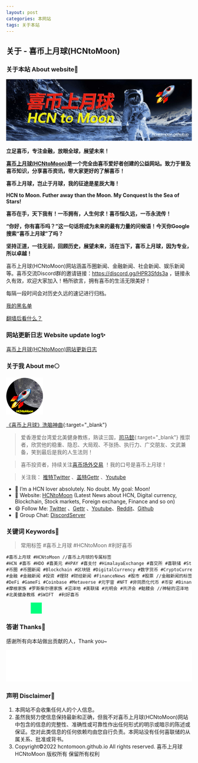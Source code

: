 ```yaml
---
layout: post
categories: 本网站
tags: 关于本站
---
```


## 关于 - 喜币上月球(HCNtoMoon)


###  关于本站 About website🚀

![喜币上月球 HCN to Moon图片](/images/about/HCNtoMoon.jpg "喜币上月球")

**立足喜币，专注金融，放眼全球，展望未来！**

**[喜币上月球(HCNtoMoon)](https://hcntomoon.github.io/)是一个完全由喜币爱好者创建的公益网站。致力于普及喜币知识，分享喜币资讯，带大家更好的了解喜币！**

**喜币上月球，岂止于月球，我的征途是星辰大海！**

**HCN to Moon. Futher away than the Moon. My Conquest Is the Sea of Stars!**



**喜币在手，天下我有！一币拥有，人生何求！喜币恒久远，一币永流传！**

**“你好，你有喜币吗？”这一句话将成为未来的最有力量的问候语！今天你Google搜索“喜币上月球”了吗？**

**坚持正道，一往无前，回顾历史，展望未来，活在当下，喜币上月球，因为专业，所以卓越！**

喜币上月球(HCNtoMoon)网站涵盖币圈新闻、金融新闻、社会新闻、娱乐新闻等。喜币交流Discord群的邀请链接：<https://discord.gg/HPR3Sfds3a> ，链接永久有效，欢迎大家加入！畅所欲言，拥有喜币的生活无限美好！



每隔一段时间会对历史久远的速记进行归档。

[我的黑名单](https://hcntomoon.github.io/%E9%BB%91%E5%90%8D%E5%8D%95)

[翻墙后看什么？](https://hcntomoon.github.io/%E7%BF%BB%E5%A2%99%E5%90%8E%E7%9C%8B%E4%BB%80%E4%B9%88)

### 网站更新日志 Website update log✨ 

[喜币上月球(HCNtoMoon)网站更新日志](https://hcntomoon.github.io/%E7%BD%91%E7%AB%99%E6%9B%B4%E6%96%B0%E6%97%A5%E5%BF%97)

### 关于我 About me🌕 

[![About me图片](/images/about/HCNtoMoon_logo_O_small.png "关于我")](https://www.youtube.com/shorts/RSnNU_QbmG0)

[《喜币上月球》洗脑神曲](https://www.youtube.com/shorts/RSnNU_QbmG0){:target="_blank"} 

> 爱香港爱台湾爱北美健身教练，熟读三国，[司马懿](https://hcntomoon.github.io/%E5%8F%B8%E9%A9%AC%E6%87%BF){:target="_blank"} 推崇者，欣赏他的稳重、隐忍、大局观、不张扬、执行力、广交朋友、文武兼备，笑到最后是我的人生法则！

> 喜币投资者，持续关注[喜币场外交易](https://hcntomoon.github.io/%E5%85%B3%E4%BA%8E%E5%9C%BA%E5%A4%96%E4%BA%A4%E6%98%93) ！我的口号是喜币上月球！

> 关注我： [推特Twitter](https://twitter.com/HCNtoMoon) 、[盖特Gettr](https://gettr.com/user/hcntomoon) 、[Youtube](https://www.youtube.com/channel/UCM3ii_co08ZqJBlWwl5s8zw)

- 🔭 I’m a HCN lover absolutely. No doubt. My goal: Moon! 
- 🚀️ Website:  [HCNtoMoon](https://hcntomoon.github.io/) (Latest News about HCN, Digital currency, Blockchain, Stock markets, Foreign exchange, Finance and so on)
- 😄 Follow Me:  [Twitter](https://twitter.com/HCNtoMoon) 、[Gettr](https://gettr.com/user/hcntomoon) 、[Youtube](https://www.youtube.com/channel/UCM3ii_co08ZqJBlWwl5s8zw)、[Reddit](https://www.reddit.com/user/HCNtoMoon)、[Github](https://github.com/HCNtoMoon)
- 👯 Group Chat:  [DiscordServer](https://discord.gg/HPR3Sfds3a) 


### 关键词 Keywords📱

> 常用标签 #喜币上月球 #HCNtoMoon #利好喜币 

```markdown
#喜币上月球 #HCNtoMoon //喜币上月球的专属标签
#HCN #喜币 #HDO #喜美元 #HPAY #喜支付 #HimalayaExchange #喜交所 #喜联储 #Stablecoin #稳定币 #浮动币 #躺平币 //喜马拉雅交易所相关的标签
#币圈 #币圈新闻 #Blockchain #区块链 #DigitalCurrency #数字货币 #CryptoCurrency #加密货币 #虚拟货币 #Bitcoin #比特币 #ETH #以太坊 //区块链新闻的标签
#金融 #金融新闻 #投资 #理财 #财经新闻 #FinanceNews #股市 #股票 //金融新闻的标签
#DeFi #GameFi #Coinbase #Metaverse #元宇宙 #NFT #非同质化代币 #币安 #Binance #USDT
#摩根家族 #罗斯柴尔德家族 #沼泽地 #美联储 #光明会 #共济会 #骷髅会 //神秘的沼泽地
#北美健身教练 #SWIFT  #利好喜币
```



<div id="htmldemo"></div>
<style>
#htmldemo{
    height: 30px;
    width: 30px;
    background-color: #00ff7f;
    animation-name: moveX;
    animation-duration: 3s;
    animation-timing-function: linear;
    animation-iteration-count: infinite;
    animation-direction: alternate;
    animation-fill-mode : both;
}
@keyframes moveX {
    0%{
        transform: translateX(0px);
    }
    100%{
        transform: translateX(100px);
    }
}
</style>


### 答谢 Thanks💖 
感谢所有向本站做出贡献的人，Thank you~

<iframe src="//music.163.com/outchain/player?type=2&id=28445796&auto=0&height=66" frameborder="0" width="100%" height="86px" ></iframe>

### 声明 Disclaimer📢
1. 本网站不会收集任何人的个人信息。
2. 虽然我努力使信息保持最新和正确，但我不对喜币上月球(HCNtoMoon)网站中包含的信息的完整性、准确性或可靠性作出任何形式的明示或暗示的陈述或保证。您对此类信息的任何依赖均由您自行负责。本网站没有任何喜联储的从属关系、批准或背书。
3. Copyright©2022 hcntomoon.github.io All rights reserved. 喜币上月球 HCNtoMoon 版权所有 保留所有权利